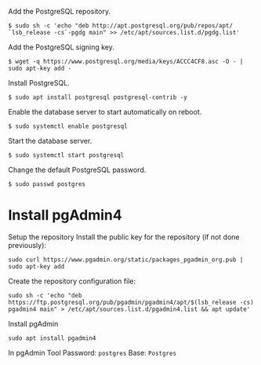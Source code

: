 Add the PostgreSQL repository.

    $ sudo sh -c 'echo "deb http://apt.postgresql.org/pub/repos/apt/ `lsb_release -cs`-pgdg main" >> /etc/apt/sources.list.d/pgdg.list'

Add the PostgreSQL signing key.

    $ wget -q https://www.postgresql.org/media/keys/ACCC4CF8.asc -O - | sudo apt-key add -

Install PostgreSQL.

    $ sudo apt install postgresql postgresql-contrib -y

Enable the database server to start automatically on reboot.

    $ sudo systemctl enable postgresql

Start the database server.

    $ sudo systemctl start postgresql

Change the default PostgreSQL password.

    $ sudo passwd postgres

# Install pgAdmin4

Setup the repository
Install the public key for the repository (if not done previously):

    sudo curl https://www.pgadmin.org/static/packages_pgadmin_org.pub | sudo apt-key add

Create the repository configuration file:

    sudo sh -c 'echo "deb https://ftp.postgresql.org/pub/pgadmin/pgadmin4/apt/$(lsb_release -cs) pgadmin4 main" > /etc/apt/sources.list.d/pgadmin4.list && apt update'

Install pgAdmin

    sudo apt install pgadmin4

In pgAdmin Tool
Password: `postgres`
Base: `Postgres`